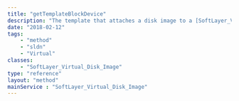 ```yaml
---
title: "getTemplateBlockDevice"
description: "The template that attaches a disk image to a [SoftLayer_Virtual_Guest_Block_Device_Template_Group](reference/datatypes/SoftLayer_Virtual_Guest_Block_Device_Template_Group)."
date: "2018-02-12"
tags:
    - "method"
    - "sldn"
    - "Virtual"
classes:
    - "SoftLayer_Virtual_Disk_Image"
type: "reference"
layout: "method"
mainService : "SoftLayer_Virtual_Disk_Image"
---
```

